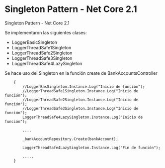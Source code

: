 # Singleton Pattern - Net Core 2.1
Singleton Pattern - Net Core 2.1

Se implementaron las siguientes clases:
 - LoggerBasicSingleton
 - LoggerThreadSafe1Singleton
 - LoggerThreadSafe2Singleton
 - LoggerThreadSafe3Singleton
 - LoggerThreadSafe4LazySingleton

 Se hace uso del Singleton en la función create de BankAccountsController
 
        {
            //LoggerBasSingleton.Instance.Log("Inicio de función");
            //LoggerThreadSafe1Singleton.Instance.Log("Inicio de función");
            //LoggerThreadSafe2Singleton.Instance.Log("Inicio de función");
            //LoggerThreadSafe3Singleton.Instance.Log("Inicio de función");
            LoggerThreadSafe4LazySingleton.Instance.Log("Inicio de función");

            ....

            _bankAccountRepository.Create(bankAccount);

            LoggerThreadSafe4LazySingleton.Instance.Log("Fin de función");
            
            .....
        }
 